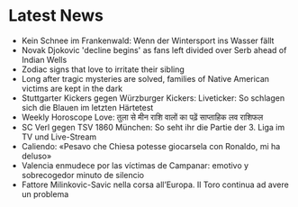 # Latest News
-  Kein Schnee im Frankenwald: Wenn der Wintersport ins Wasser fällt
-  Novak Djokovic 'decline begins' as fans left divided over Serb ahead of Indian Wells
-  Zodiac signs that love to irritate their sibling
-  Long after tragic mysteries are solved, families of Native American victims are kept in the dark
-  Stuttgarter Kickers gegen Würzburger Kickers: Liveticker: So schlagen sich die Blauen im letzten Härtetest
-  Weekly Horoscope Love: तुला से मीन राशि वालों का पढ़ें साप्ताहिक लव राशिफल
-  SC Verl gegen TSV 1860 München: So seht ihr die Partie der 3. Liga im TV und Live-Stream
-  Caliendo: «Pesavo che Chiesa potesse giocarsela con Ronaldo, mi ha deluso»
-  Valencia enmudece por las víctimas de Campanar: emotivo y sobrecogedor minuto de silencio
-  Fattore Milinkovic-Savic nella corsa all’Europa. Il Toro continua ad avere un problema
